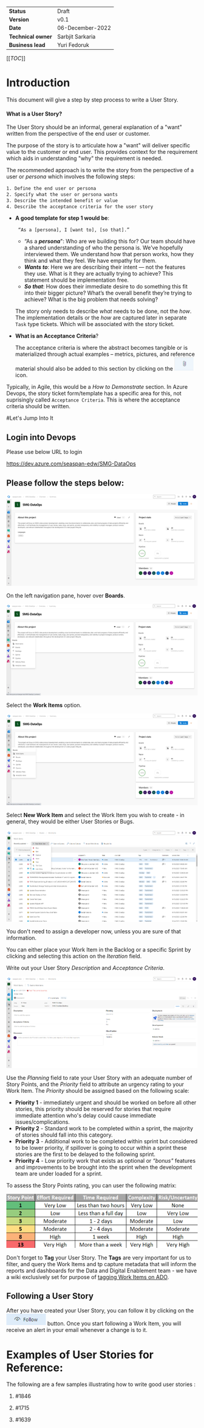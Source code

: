 |||
|--|--|
|**Status**|Draft|
|**Version**| v0.1|
|**Date**|06-December-2022|
|**Technical owner**|Sarbjit Sarkaria|
|**Business lead**|Yuri Fedoruk|


[[_TOC_]]

# Introduction
This document will give a step by step process to write a User Story.

#### What is a User Story?
The User Story should be an informal, general explanation of a "want" written from the perspective of the end user or customer. 

The purpose of the story is to articulate how a "want" will deliver specific value to the customer or end user. This provides context for the requirement which aids in understanding "why" the requirement is needed. 

The recommended approach is to write the story from the perspective of a user or _persona_ which involves the following steps:

    1. Define the end user or persona
    2. Specify what the user or persona wants
    3. Describe the intended benefit or value
    4. Describe the acceptance criteria for the user story

* **A good template for step 1 would be**:
   
       “As a [persona], I [want to], [so that].”

   * “As a **_persona_**":
Who are we building this for? Our team should have a shared understanding of who the persona is. We’ve hopefully interviewed them. We understand how that person works, how they think and what they feel. We have empathy for them.
   * **_Wants to_**:
Here we are describing their intent — not the features they use. What is it they are actually trying to achieve? This statement should be implementation free.
   * **_So that_**:
How does their immediate desire to do something this fit into their bigger picture? What’s the overall benefit they’re trying to achieve? What is the big problem that needs solving?

  The story only needs to describe _what_ needs to be done, not the _how_. The implementation details or the _how_ are captured later in separate `Task` type tickets. Which will be associated with the story ticket.

* **What is an Acceptance Criteria**?

  The acceptance criteria is where the abstract becomes tangible or is materialized through actual examples – metrics, pictures, and reference material should also be added to this section by clicking on the ![Attach.png](/.attachments/Attach-4b8e21a4-f768-429d-bc5b-564d436c087b.png) icon.

Typically, in Agile, this would be a _How to Demonstrate_ section. In Azure Devops, the story ticket form/template has a specific area for this, not suprisingly called `Acceptance Criteria`. This is where the acceptance criteria should be written. 


#Let's Jump Into It
## Login into Devops

Please use below URL to login

https://dev.azure.com/seaspan-edw/SMG-DataOps

## Please follow the steps below:

![5.png](/.attachments/5-b8887c7a-0a58-42f7-9e89-7265b89d4f2b.png)

On the left navigation pane, hover over **Boards**.

![6.png](/.attachments/6-f1f16250-3ab6-4a92-99ba-b910e627733d.png)

Select the **Work Items** option.

![7.png](/.attachments/7-cfcd2eab-027e-415e-934c-9f52a677d78e.png)

Select **New Work Item** and select the Work Item you wish to create - in general, they would be either User Stories or Bugs.

![8.png](/.attachments/8-93a4d412-9168-48c8-9297-0954dc15448e.png)

You don't need to assign a developer now, unless you are sure of that information.  

You can either place your Work Item in the Backlog or a specific Sprint by clicking and selecting this action on the _Iteration_ field.

Write out your User Story _Description_ and _Acceptance Criteria_.

![3.png](/.attachments/3-bec6dd2c-2c10-40a8-8e47-ecaaf6c569d0.png)

Use the _Planning_ field to rate your User Story with an adequate number of Story Points, and the _Priority_ field to attribute an urgency rating to your Work Item. The _Priority_ should be assigned based on the following scale:

* **Priority 1** - immediately urgent and should be worked on before all other stories, this priority should be reserved for stories that require immediate attention who's delay could cause immediate issues/complications.
* **Priority 2** - Standard work to be completed within a sprint, the majority of stories should fall into this category.
* **Priority 3** - Additional work to be completed within sprint but considered to be lower priority, if spillover is going to occur within a sprint these stories are the first to be delayed to the following sprint.
* **Priority 4** - Low priority work that exists as optional or _“bonus"_ features and improvements to be brought into the sprint when the development team are under loaded for a sprint.

To assess the Story Points rating, you can user the following matrix: 

![Matrix.png](/.attachments/Matrix-30c31e4c-e55a-4553-a27e-ec71acf5bcf7.png)

Don't forget to **Tag** your User Story. The **Tags** are very important for us to filter, and query the Work Items and tp capture metadata that will inform the reports and dashboards for the Data and Digital Enablement team - we have a wiki exclusively set for purpose of [tagging Work Items on ADO](https://dev.azure.com/seaspan-edw/SMG-DataOps/_wiki/wikis/SMG-DataOps.wiki/191/How-to-Use-the-Tagging-Feature-on-ADO).


## Following a User Story

After you have created your User Story, you can follow it by clicking on the ![Follow.png](/.attachments/Follow-90a4a617-b685-481a-a01e-6bbf37011d3d.png) button. Once you start following a Work Item, you will receive an alert in your email whenever a change is to it.



# Examples of User Stories for Reference:
The following are a few samples illustrating how to write good user stories :

1.   #1846

2.   #1715
    
3.   #1639
     